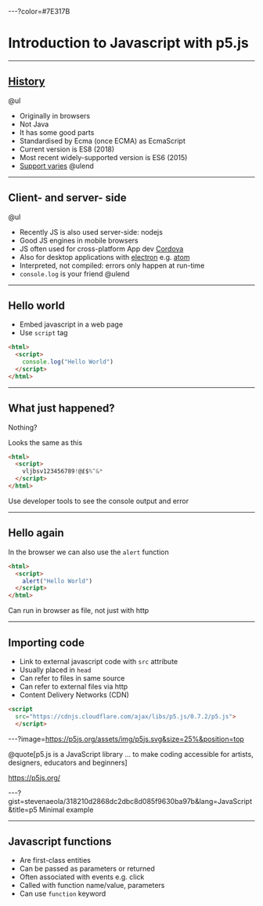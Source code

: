 ---?color=#7E317B

# Introduction to Javascript with p5.js

---

## [History](https://app.pluralsight.com/player?name=javascript-good-parts-m2&mode=live&clip=0&course=javascript-good-parts&author=douglas-crockford) 

@ul
- Originally in browsers
- Not Java
- It has some good parts
- Standardised by Ecma (once ECMA) as EcmaScript
- Current version is ES8 (2018)
- Most recent widely-supported version is ES6 (2015)
- [Support varies](http://kangax.github.io/compat-table/es6/)
@ulend

---

## Client- and server- side

@ul
- Recently JS is also used server-side: nodejs
- Good JS engines in mobile browsers
- JS often used for cross-platform App dev [Cordova](https://cordova.apache.org/)
- Also for desktop applications with [electron](https://electronjs.org/) e.g. [atom](https://atom.io/)
- Interpreted, not compiled: errors only happen at run-time
- `console.log` is your friend
@ulend

---

## Hello world

- Embed javascript in a web page
- Use `script` tag
```HTML
<html>
  <script>
    console.log("Hello World")
  </script>
</html>
```

---

## What just happened?

Nothing?

Looks the same as this
```HTML
<html>
  <script>
    vljbsv123456789!@£$%^&*
  </script>
</html>
```

Use developer tools to see the console output and error

---

## Hello again

In the browser we can also use the `alert` function
```HTML
<html>
  <script>
    alert("Hello World")
  </script>
</html>
```
Can run in browser as file, not just with http

---

## Importing code


- Link to external javascript code with `src` attribute
- Usually placed in `head`
- Can refer to files in same source
- Can refer to external files via http
- Content Delivery Networks (CDN)
```HTML
<script
  src="https://cdnjs.cloudflare.com/ajax/libs/p5.js/0.7.2/p5.js">
  </script>
```

---?image=https://p5js.org/assets/img/p5js.svg&size=25%&position=top


@quote[p5.js is a JavaScript library ... to make coding accessible for artists, designers, educators and beginners]

<https://p5js.org/>

---?gist=stevenaeola/318210d2868dc2dbc8d085f9630ba97b&lang=JavaScript&title=p5 Minimal example

---

## Javascript functions

- Are first-class entities
- Can be passed as parameters or returned
- Often associated with events e.g. click
- Called with function name/value, parameters
- Can use `function` keyword